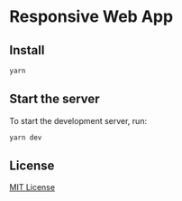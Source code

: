 # Responsive Web App

## Install

```bash
yarn
```

## Start the server

To start the development server, run:

```bash
yarn dev
```

## License

[MIT License](LICENSE)
